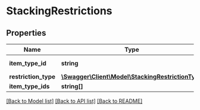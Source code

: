 # StackingRestrictions

## Properties
Name | Type | Description | Notes
------------ | ------------- | ------------- | -------------
**item_type_id** | **string** | ID of the ItemType. | 
**restriction_type** | [**\Swagger\Client\Model\StackingRestrictionType**](StackingRestrictionType.md) |  | [optional] 
**item_type_ids** | **string[]** |  | [optional] 

[[Back to Model list]](../../README.md#documentation-for-models) [[Back to API list]](../../README.md#documentation-for-api-endpoints) [[Back to README]](../../README.md)

